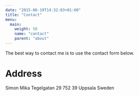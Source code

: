 ```yaml
---
date: "2015-06-19T14:32:03+01:00"
title: "Contact"
menu:
  main:
    weight: 50
    name: "contact"
    parent: "about"
---
```

The best way to contact me is to use the contact form below.

# Address
Simon Mika
Tegelgatan 29
752 39 Uppsala
Sweden
